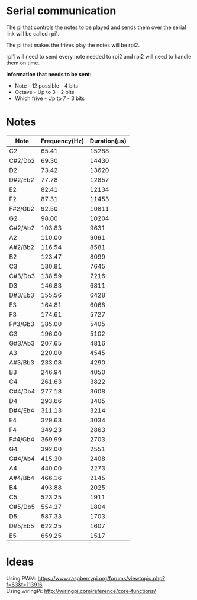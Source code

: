 # Serial communication
The pi that controls the notes to be played and sends them over the serial link will be called rpi1.

The pi that makes the frives play the notes will be rpi2.

rpi1 will need to send every note needed to rpi2 and rpi2 will need to handle them on time.

**Information that needs to be sent:**

* Note - 12 possible - 4 bits
* Octave - Up to 3 - 2 bits
* Which frive - Up to 7 - 3 bits

# Notes
| Note | Frequency(Hz) | Duration(µs) |
|----|----|----|
| C2 | 65.41  | 15288 |
| C#2/Db2  | 69.30  | 14430 |
| D2 | 73.42  | 13620 |
| D#2/Eb2  | 77.78  | 12857 |
| E2 | 82.41  | 12134 |
| F2 | 87.31  | 11453 |
| F#2/Gb2  | 92.50  | 10811 |
| G2 | 98.00  | 10204 |
| G#2/Ab2  | 103.83  | 9631 |
| A2 | 110.00  | 9091 |
| A#2/Bb2  | 116.54  | 8581 |
| B2 | 123.47  | 8099 |
| C3 | 130.81  | 7645 |
| C#3/Db3  | 138.59  | 7216 |
| D3 | 146.83  | 6811 |
| D#3/Eb3  | 155.56  | 6428 |
| E3 | 164.81  | 6068 |
| F3 | 174.61  | 5727 |
| F#3/Gb3  | 185.00  | 5405 |
| G3 | 196.00  | 5102 |
| G#3/Ab3  | 207.65  | 4816 |
| A3 | 220.00  | 4545 |
| A#3/Bb3  | 233.08  | 4290 |
| B3 | 246.94  | 4050 |
| C4 | 261.63  | 3822 |
| C#4/Db4  | 277.18  | 3608 |
| D4 | 293.66  | 3405 |
| D#4/Eb4  | 311.13  | 3214 |
| E4 | 329.63  | 3034 |
| F4 | 349.23  | 2863 |
| F#4/Gb4  | 369.99  | 2703 |
| G4 | 392.00  | 2551 |
| G#4/Ab4  | 415.30  | 2408 |
| A4 | 440.00  | 2273 |
| A#4/Bb4  | 466.16  | 2145 |
| B4 | 493.88  | 2025 |
| C5 | 523.25  | 1911 |
| C#5/Db5  | 554.37  | 1804 |
| D5 | 587.33  | 1703 |
| D#5/Eb5  | 622.25  | 1607 |
| E5 | 659.25  | 1517 |

# Ideas
Using PWM: https://www.raspberrypi.org/forums/viewtopic.php?f=63&t=113916<br>
Using wiringPi: http://wiringpi.com/reference/core-functions/
